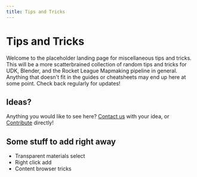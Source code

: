 ```yaml
---
title: Tips and Tricks
---
```

# Tips and Tricks

Welcome to the placeholder landing page for miscellaneous tips and tricks. This will be a more scatterbrained collection of random tips and tricks for UDK, Blender, and the Rocket League Mapmaking pipeline in general. Anything that doesn't fit in the guides or cheatsheets may end up here at some point. Check back regularly for updates!

## Ideas?

Anything you would like to see here? [Contact us](../more/contact.md) with your idea, or [Contribute](../more/contribute.md) directly!

## Some stuff to add right away <Badge text="not finished" type="warning"/>

* Transparent materials select
* Right click add
* Content browser tricks

